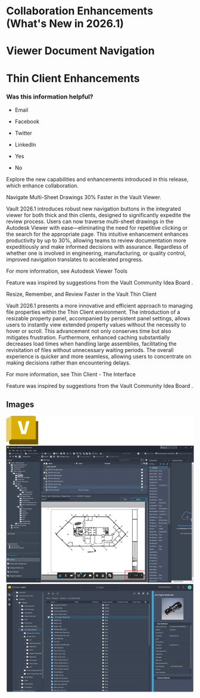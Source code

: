 # Collaboration Enhancements (What's New in 2026.1)

# Viewer Document Navigation

# Thin Client Enhancements

### Was this information helpful?

- Email

- Facebook

- Twitter

- LinkedIn

- Yes

- No

Explore the new capabilities and enhancements introduced in this release, which enhance collaboration.

Navigate Multi-Sheet Drawings 30% Faster in the Vault Viewer.

Vault 2026.1 introduces robust new navigation buttons in the integrated viewer for both thick and thin clients, designed to significantly expedite the review process. Users can now traverse multi-sheet drawings in the Autodesk Viewer with ease—eliminating the need for repetitive clicking or the search for the appropriate page. This intuitive enhancement enhances productivity by up to 30%, allowing teams to review documentation more expeditiously and make informed decisions with assurance. Regardless of whether one is involved in engineering, manufacturing, or quality control, improved navigation translates to accelerated progress.

For more information, see Autodesk Viewer Tools

Feature was inspired by suggestions from the Vault Community Idea Board .

Resize, Remember, and Review Faster in the Vault Thin Client

Vault 2026.1 presents a more innovative and efficient approach to managing file properties within the Thin Client environment. The introduction of a resizable property panel, accompanied by persistent panel settings, allows users to instantly view extended property values without the necessity to hover or scroll. This advancement not only conserves time but also mitigates frustration. Furthermore, enhanced caching substantially decreases load times when handling large assemblies, facilitating the revisitation of files without unnecessary waiting periods. The overall experience is quicker and more seamless, allowing users to concentrate on making decisions rather than encountering delays.

For more information, see Thin Client - The Interface

Feature was inspired by suggestions from the Vault Community Idea Board .

## Images
![Vault](images/img_01.png)
![](images/img_02.png)
![](images/img_03.png)
